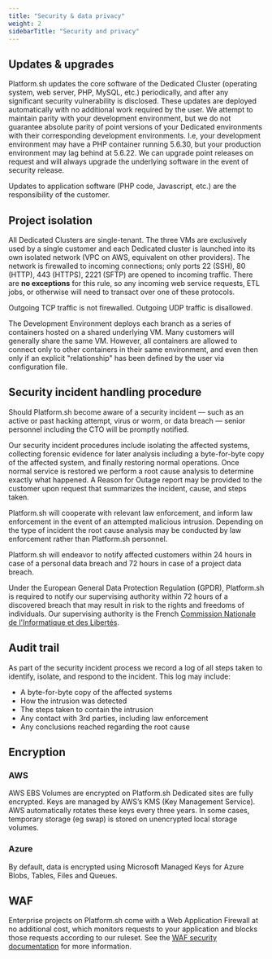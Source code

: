```yaml
---
title: "Security & data privacy"
weight: 2
sidebarTitle: "Security and privacy"
---
```


## Updates &amp; upgrades

Platform.sh updates the core software of the Dedicated Cluster (operating system, web server, PHP, MySQL, etc.) periodically, and after any significant security vulnerability is disclosed.  These updates are deployed automatically with no additional work required by the user.  We attempt to maintain parity with your development environment, but we do not guarantee absolute parity of point versions of your Dedicated environments with their corresponding development environments.  I.e, your development environment may have a PHP container running 5.6.30, but your production environment may lag behind at 5.6.22.  We can upgrade point releases on request and will always upgrade the underlying software in the event of security release.

Updates to application software (PHP code, Javascript, etc.) are the responsibility of the customer.

## Project isolation

All Dedicated Clusters are single-tenant.  The three VMs are exclusively used by a single customer and each Dedicated cluster is launched into its own isolated network (VPC on AWS, equivalent on other providers).  The network is firewalled to incoming connections; only ports 22 (SSH), 80 (HTTP), 443 (HTTPS), 2221 (SFTP) are opened to incoming traffic.  There are **no exceptions** for this rule, so any incoming web service requests, ETL jobs, or otherwise will need to transact over one of these protocols.

Outgoing TCP traffic is not firewalled.  Outgoing UDP traffic is disallowed.

The Development Environment deploys each branch as a series of containers hosted on a shared underlying VM.  Many customers will generally share the same VM.  However, all containers are allowed to connect only to other containers in their same environment, and even then only if an explicit "relationship" has been defined by the user via configuration file.

## Security incident handling procedure

Should Platform.sh become aware of a security incident &mdash; such as an active or past hacking attempt, virus or worm, or data breach &mdash; senior personnel including the CTO will be promptly notified.  

Our security incident procedures include isolating the affected systems, collecting forensic evidence for later analysis including a byte-for-byte copy of the affected system, and finally restoring normal operations. Once normal service is restored we perform a root cause analysis to determine exactly what happened.  A Reason for Outage report may be provided to the customer upon request that summarizes the incident, cause, and steps taken.

Platform.sh will cooperate with relevant law enforcement, and inform law enforcement in the event of an attempted malicious intrusion.  Depending on the type of incident the root cause analysis may be conducted by law enforcement rather than Platform.sh personnel.

Platform.sh will endeavor to notify affected customers within 24 hours in case of a personal data breach and 72 hours in case of a project data breach.

Under the European General Data Protection Regulation (GPDR), Platform.sh is required to notify our supervising authority within 72 hours of a discovered breach that may result in risk to the rights and freedoms of individuals.  Our supervising authority is the French [Commission Nationale de l'Informatique et des Libertés](https://www.cnil.fr/).

## Audit trail

As part of the security incident process we record a log of all steps taken to identify, isolate, and respond to the incident.  This log may include:

* A byte-for-byte copy of the affected systems
* How the intrusion was detected
* The steps taken to contain the intrusion
* Any contact with 3rd parties, including law enforcement
* Any conclusions reached regarding the root cause

## Encryption

### AWS

AWS EBS Volumes are encrypted on Platform.sh Dedicated sites are fully encrypted. Keys are managed by AWS’s KMS (Key Management Service). AWS automatically rotates these keys every three years. In some cases, temporary storage (eg swap) is stored on unencrypted local storage volumes.

### Azure

By default, data is encrypted using Microsoft Managed Keys for Azure Blobs, Tables, Files and Queues.

## WAF

Enterprise projects on Platform.sh come with a Web Application Firewall at no additional cost, which monitors requests to your application and blocks those requests according to our ruleset. See the [WAF security documentation](/security/waf.md) for more information.
